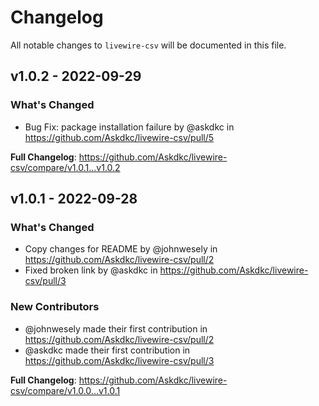 # Changelog

All notable changes to `livewire-csv` will be documented in this file.

## v1.0.2 - 2022-09-29

### What's Changed

- Bug Fix: package installation failure by @askdkc in https://github.com/Askdkc/livewire-csv/pull/5

**Full Changelog**: https://github.com/Askdkc/livewire-csv/compare/v1.0.1...v1.0.2

## v1.0.1 - 2022-09-28

### What's Changed

- Copy changes for README by @johnwesely in https://github.com/Askdkc/livewire-csv/pull/2
- Fixed broken link by @askdkc in https://github.com/Askdkc/livewire-csv/pull/3

### New Contributors

- @johnwesely made their first contribution in https://github.com/Askdkc/livewire-csv/pull/2
- @askdkc made their first contribution in https://github.com/Askdkc/livewire-csv/pull/3

**Full Changelog**: https://github.com/Askdkc/livewire-csv/compare/v1.0.0...v1.0.1
